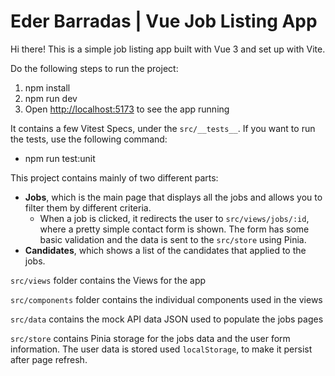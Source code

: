   <h1>Eder Barradas | Vue Job Listing App</h1>
  <p>
    Hi there! This is a simple job listing app built with Vue 3 and set up with Vite.
  </p>
  <p>
    Do the following steps to run the project:
    <ol>
      <li>
        npm install
      </li>
      <li>
        npm run dev
      </li>
      <li>
        Open <a href="http://localhost:5173">http://localhost:5173</a> to see the app running
      </li>
    </ol>
  </p>
  <p>
    It contains a few Vitest Specs, under the  <code>src/__tests__</code>. If you want to run the tests, use the following command:
    <ul>
      <li>
        npm run test:unit
      </li>
    </ul>
  </p>
  <p>
    This project contains mainly of two different parts:
  </p>
  <ul>
    <li>
      <strong>Jobs</strong>, which is the main page that displays all the jobs and allows you to filter them by different criteria.
      <ul>
        <li>
          When a job is clicked, it redirects the user to <code>src/views/jobs/:id</code>, where a pretty simple contact form is shown. The form has some basic validation and the data is sent to the <code>src/store</code> using Pinia.
        </li>
      </ul>
    </li>
    <li>
      <strong>Candidates</strong>, which shows a list of the candidates that applied to the jobs.
    </li>
  </ul>
  <p>
    <code>src/views</code> folder contains the Views for the app
  </p>
  <p>
    <code>src/components</code> folder contains the individual components used in the views
  </p>
  <p>
    <code>src/data</code> contains the mock API data JSON used to populate the jobs pages
  </p>
  <p>
    <code>src/store</code> contains Pinia storage for the jobs data and the user form information. The user data is stored used <code>localStorage</code>, to make it persist after page refresh.
  </p>